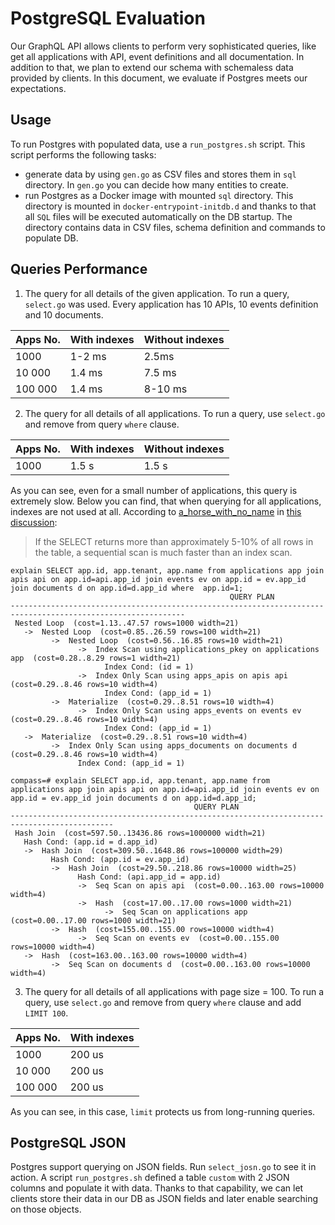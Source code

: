 # PostgreSQL Evaluation


Our GraphQL API allows clients to perform very sophisticated queries, like get all applications with API, event definitions and all documentation.
In addition to that, we plan to extend our schema with schemaless data provided by clients. 
In this document, we evaluate if Postgres meets our expectations. 

## Usage
To run Postgres with populated data, use a `run_postgres.sh` script. This script performs the following tasks:

- generate data by using `gen.go` as CSV files and stores them in `sql` directory. In `gen.go` you can decide how
many entities to create. 
- run Postgres as a Docker image with mounted `sql` directory. This directory is mounted in `docker-entrypoint-initdb.d`
 and thanks to that all `SQL` files will be executed automatically on the DB startup. 
 The directory contains data in CSV files, schema definition and commands
to populate DB.

## Queries Performance
1. The query for all details of the given application.
To run a query, `select.go` was used.
Every application has 10 APIs, 10 events definition and 10 documents.

| Apps No.  | With indexes | Without indexes  |
|---------- |--------------|------------------|
| 1000      | 1-2 ms       | 2.5ms            |
| 10 000    | 1.4 ms       | 7.5 ms           |
| 100 000   | 1.4 ms       | 8-10 ms          |

2. The query for all details of all applications.
To run a query, use `select.go` and remove from query `where` clause.

| Apps No.  | With indexes | Without indexes  |
|---------- |--------------|------------------|
| 1000      | 1.5 s        | 1.5 s            |


As you can see, even for a small number of applications, this query is extremely slow.
Below you can find, that when querying for all applications, indexes are not used at all.
According to [a_horse_with_no_name](https://stackoverflow.com/users/330315/a-horse-with-no-name) in [this discussion](https://stackoverflow.com/questions/5203755/why-does-postgresql-perform-sequential-scan-on-indexed-column):

> If the SELECT returns more than approximately 5-10% of all rows in the table, a sequential scan is much faster than an index scan.

```
explain SELECT app.id, app.tenant, app.name from applications app join apis api on app.id=api.app_id join events ev on app.id = ev.app_id join documents d on app.id=d.app_id where  app.id=1;
                                                 QUERY PLAN
-------------------------------------------------------------------------------------------------------------
 Nested Loop  (cost=1.13..47.57 rows=1000 width=21)
   ->  Nested Loop  (cost=0.85..26.59 rows=100 width=21)
         ->  Nested Loop  (cost=0.56..16.85 rows=10 width=21)
               ->  Index Scan using applications_pkey on applications app  (cost=0.28..8.29 rows=1 width=21)
                     Index Cond: (id = 1)
               ->  Index Only Scan using apps_apis on apis api  (cost=0.29..8.46 rows=10 width=4)
                     Index Cond: (app_id = 1)
         ->  Materialize  (cost=0.29..8.51 rows=10 width=4)
               ->  Index Only Scan using apps_events on events ev  (cost=0.29..8.46 rows=10 width=4)
                     Index Cond: (app_id = 1)
   ->  Materialize  (cost=0.29..8.51 rows=10 width=4)
         ->  Index Only Scan using apps_documents on documents d  (cost=0.29..8.46 rows=10 width=4)
               Index Cond: (app_id = 1)
```


```
compass=# explain SELECT app.id, app.tenant, app.name from applications app join apis api on app.id=api.app_id join events ev on app.id = ev.app_id join documents d on app.id=d.app_id;
                                         QUERY PLAN
---------------------------------------------------------------------------------------------
 Hash Join  (cost=597.50..13436.86 rows=1000000 width=21)
   Hash Cond: (app.id = d.app_id)
   ->  Hash Join  (cost=309.50..1648.86 rows=100000 width=29)
         Hash Cond: (app.id = ev.app_id)
         ->  Hash Join  (cost=29.50..218.86 rows=10000 width=25)
               Hash Cond: (api.app_id = app.id)
               ->  Seq Scan on apis api  (cost=0.00..163.00 rows=10000 width=4)
               ->  Hash  (cost=17.00..17.00 rows=1000 width=21)
                     ->  Seq Scan on applications app  (cost=0.00..17.00 rows=1000 width=21)
         ->  Hash  (cost=155.00..155.00 rows=10000 width=4)
               ->  Seq Scan on events ev  (cost=0.00..155.00 rows=10000 width=4)
   ->  Hash  (cost=163.00..163.00 rows=10000 width=4)
         ->  Seq Scan on documents d  (cost=0.00..163.00 rows=10000 width=4)
```

3. The query for all details of all applications with page size = 100.
To run a query, use `select.go` and remove from query `where` clause and add `LIMIT 100`.

| Apps No.  | With indexes |
|---------- |--------------|
| 1000      | 200 us       |
| 10 000    | 200 us       |                   
| 100 000   | 200 us       |                         

As you can see, in this case, `limit` protects us from long-running queries. 

## PostgreSQL JSON
Postgres support querying on JSON fields. Run `select_josn.go` to see it in action.
A script `run_postgres.sh` defined a table `custom` with 2 JSON columns and populate it with data.
Thanks to that capability, we can let clients store their data in our DB as JSON fields and later 
enable searching on those objects.